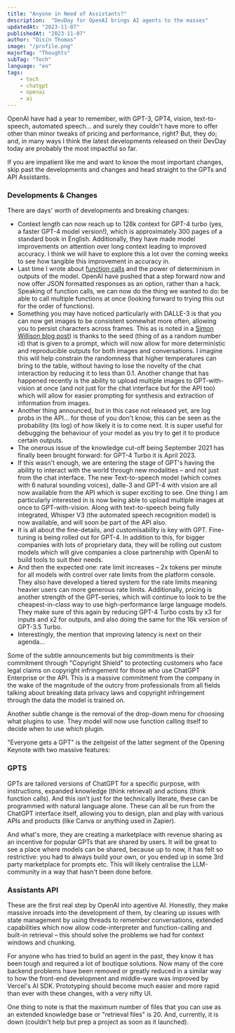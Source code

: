 ```yaml
---
title: "Anyone in Need of Assistants?"
description:  "DevDay for OpenAI brings AI agents to the masses"
updatedAt: "2023-11-07"
publishedAt: "2023-11-07"
author: "Oisín Thomas"
image: "/profile.png"
majorTag: "Thoughts"
subTag: "Tech"
language: "en"
tags:
    - tech
    - chatgpt
    - openai
    - ai
---
```


OpenAI have had a year to remember, with GPT-3, GPT4, vision, text-to-speech, automated speech... and surely they couldn't have more to offer other than minor tweaks of pricing and performance, right? But, they do; and, in many ways I think the latest developments released on their DevDay today are probably the most impactful so far.

If you are impatient like me and want to know the most important changes, skip past the developments and changes and head straight to the GPTs and API Assistants.

### Developments & Changes
There are days' worth of developments and breaking changes:
 - Context length can now reach up to 128k context for GPT-4 turbo (yes, a faster GPT-4 model version!), which is approximately 300 pages of a standard book in English. Additionally, they have made model improvements on attention over long context leading to improved accuracy. I think we will have to explore this a lot over the coming weeks to see how tangible this improvement in accuracy in.
 - Last time I wrote about [function calls](https://www.koukishinousei.com/blog/functional-filtering-with-chatgpt) and the power of determinism in outputs of the model. OpenAI have pushed that a step forward now and now offer JSON formatted responses as an option, rather than a hack. Speaking of function calls, we can now do the thing we wanted to do: be able to call multiple functions at once (looking forward to trying this out for the order of functions).
 - Something you may have noticed particularly with DALLE-3 is that you can now get images to be consistent somewhat more often, allowing you to persist characters across frames. This as is noted in a [Simon Willison blog post](https://simonwillison.net/2023/Oct/26/add-a-walrus/)) is thanks to the seed (thing of as a random number id) that is given to a prompt, which will now allow for more deterministic and reproducible outputs for both images and conversations. I imagine this will help constrain the randomness that higher temperatures can bring to the table, without having to lose the novelty of the chat interaction by reducing it to less than 0.1. Another change that has happened recently is the ability to upload multiple images to GPT-with-vision at once (and not just for the chat interface but for the API too) which will allow for easier prompting for synthesis and extraction of information from images.
 - Another thing announced, but in this case not released yet, are log probs in the API... for those of you don't know, this can be seen as the probability (its log) of how likely it is to come next. It is super useful for debugging the behaviour of your model as you try to get it to produce certain outputs.
 - The onerous issue of the knowledge cut-off being September 2021 has finally been brought forward: for GPT-4 Turbo it is April 2023.
 - If this wasn't enough, we are entering the stage of GPT's having the ability to interact with the world through new modalities – and not just from the chat interface. The new Text-to-speech model (which comes with 6 natural sounding voices), dalle-3 and GPT-4 with vision are all now available from the API which is super exciting to see. One thing I am particularly interested in is now being able to upload multiple images at once to GPT-with-vision. Along with text-to-speech being fully integrated, Whisper V3 (the automated speech recognition model) is now available, and will soon be part of the API also.
 - It is all about the fine-details, and customisability is key with GPT. Fine-tuning is being rolled out for GPT-4. In addition to this, for bigger companies with lots of proprietary data, they will be rolling out custom models which will give companies a close partnership with OpenAI to build tools to suit their needs.
 - And then the expected one: rate limit increases – 2x tokens per minute for all models with control over rate limits from the platform console. They also have developed a tiered system for the rate limits meaning heavier users can more generous rate limits. Additionally, pricing is another strength of the GPT-series, which will continue to look to be the cheapest-in-class way to use high-performance large language models. They make sure of this again by reducing GPT-4 Turbo costs by x3 for inputs and x2 for outputs, and also doing the same for the 16k version of GPT-3.5 Turbo.
 - Interestingly, the mention that improving latency is next on their agenda...

Some of the subtle announcements but big commitments is their commitment through "Copyright Shield" to protecting customers who face legal claims on copyright infringement for those who use ChatGPT Enterprise or the API. This is a massive commitment from the company in the wake of the magnitude of the outcry from professionals from all fields talking about breaking data privacy laws and copyright infringement through the data the model is trained on.

Another subtle change is the removal of the drop-down menu for choosing what plugins to use. They model will now use function calling itself to decide when to use which plugin.

"Everyone gets a GPT" is the zeitgeist of the latter segment of the Opening Keynote with two massive features:

### GPTS
GPTs are tailored versions of ChatGPT for a specific purpose, with instructions, expanded knowledge (think retrieval) and actions (think function calls). And this isn't just for the technically literate, these can be programmed with natural language alone. These can all be run from the ChatGPT interface itself, allowing you to design, plan and play with various APIs and products (like Canva or anything used in Zapier). 

And what's more, they are creating a marketplace with revenue sharing as an incentive for popular GPTs that are shared by users. It will be great to see a place where models can be shared, because up to now, it has felt so restrictive: you had to always build your own, or you ended up in some 3rd party marketplace for prompts etc. This will likely centralise the LLM-community in a way that hasn't been done before.

### Assistants API
These are the first real step by OpenAI into agentive AI. Honestly, they make massive inroads into the development of them, by clearing up issues with state management by using threads to remember conversations, extended capabilities which now allow code-interpreter and function-calling and built-in retrieval – this should solve the problems we had for context windows and chunking.

For anyone who has tried to build an agent in the past, they know it has been tough and required a lot of boutique solutions. Now many of the core backend problems have been removed or greatly reduced in a similar way to how the front-end development and middle-ware was improved by Vercel's AI SDK. Prototyping should become much easier and more rapid than ever with these changes, with a very nifty UI. 

One thing to note is that the maximum number of files that you can use as an extended knowledge base or "retrieval files" is 20. And, currently, it is down (couldn't help but prep a project as soon as it launched).
